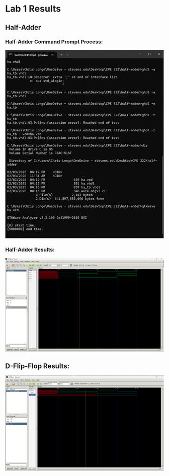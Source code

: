 # Lab 1 Results
## Half-Adder

### Half-Adder Command Prompt Process: 
![HA-command](half-adder/commandpromt.png)

### Half-Adder Results:
![HA-results](half-adder/ha_results.png)

## D-Flip-Flop Results:
![DFF-results](d-flip-flop/dff_results.png)


